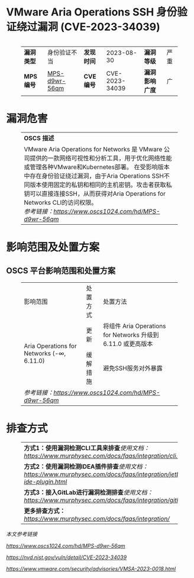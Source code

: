# VMware Aria Operations SSH 身份验证绕过漏洞 (CVE-2023-34039)
<figure class="wp-block-image size-full">
    <img src="https://zhi.oscs1024.com/wp-content/uploads/2023/08/2023082806400455.png" alt="" class="wp-image-5259"
         style="aspect-ratio:16/9;object-fit:cover"/>
</figure>


<figure class="wp-block-table">
    <table>
        <tbody>
        <tr>
            <td><strong>漏洞类型</strong></td>
            <td>身份验证不当</td>
            <td><strong>发现时间</strong></td>
            <td>2023-08-30</td>
            <td><strong>漏洞等级</strong></td>
            <td>严重</td>
        </tr>
        <tr>
            <td><strong>MPS编号</strong></td>
            <td><a href="https://www.oscs1024.com/hd/MPS-d9wr-56qm">MPS-d9wr-56qm</a></td>
            <td><strong>CVE编号</strong></td>
            <td>CVE-2023-34039</td>
            <td><strong>漏洞影响广度</strong></td>
            <td>广</td>
        </tr>
        </tbody>
    </table>
</figure>


<h1 class="wp-block-heading">漏洞危害</h1>
<figure class="wp-block-table">
    <table>
        <tbody>
        <tr>
            <td><strong>OSCS 描述</strong></td>
        </tr>
        <tr>
            <td>VMware Aria Operations for Networks 是 VMware 公司提供的一款网络可视性和分析工具，用于优化网络性能或管理各种VMware和Kubernetes部署。
在受影响版本中存在身份验证绕过漏洞，由于Aria Operations SSH不同版本使用固定的私钥和相同的主机密钥。攻击者获取私钥可以直接连接SSH，从而获得对Aria Operations for Networks CLI的访问权限。<br><em>参考链接：<a
                    href="https://www.oscs1024.com/hd/MPS-d9wr-56qm">https://www.oscs1024.com/hd/MPS-d9wr-56qm</a></em>
            </td>
        </tr>
        </tbody>
    </table>
</figure>


<h1 class="wp-block-heading">影响范围及处置方案</h1>
<h2 class="wp-block-heading"><strong>OSCS</strong> <strong>平台影响范围和处置方案</strong></h2>
<figure class="wp-block-table alignleft">
    <table>
        <tbody>
        <tr>
            <td>影响范围</td>
            <td>处置方式</td>
            <td>处置方法</td>
        </tr>
        <tr><td rowspan="2">Aria Operations for Networks (-∞, 6.11.0)</td><td>更新</td><td>将组件 Aria Operations for Networks 升级到 6.11.0 或更高版本</td></tr><tr><td>缓解措施</td><td>避免SSH服务对外暴露</td></tr>
        <tr>
            <td colspan="3"><em>参考链接：</em><em><a
                    href="https://www.oscs1024.com/hd/MPS-d9wr-56qm">https://www.oscs1024.com/hd/MPS-d9wr-56qm</a></em></td>
        </tr>
        </tbody>
    </table>
</figure>


<h1 class="wp-block-heading">排查方式</h1>
<figure class="wp-block-table">
    <table>
        <tbody>
        <tr>
            <td><strong>方式1：使用漏洞检测CLI工具来排查</strong><em>使用文档：<a
                    href="https://www.murphysec.com/docs/faqs/integration/cli.html">https://www.murphysec.com/docs/faqs/integration/cli.html</a></em>
            </td>
        </tr>
        <tr>
            <td><strong>方式2：使用漏洞检测IDEA插件排查</strong><em>使用文档：<a
                    href="https://www.murphysec.com/docs/faqs/integration/jetbrains-ide-plugin.html">https://www.murphysec.com/docs/faqs/integration/jetbrains-ide-plugin.html</a></em>
            </td>
        </tr>
        <tr>
            <td><strong>方式3：接入GitLab进行漏洞检测排查</strong><em>使用文档：<a
                    href="https://www.murphysec.com/docs/faqs/integration/gitlab.html">https://www.murphysec.com/docs/faqs/integration/gitlab.html</a></em>
            </td>
        </tr>
        <tr>
            <td><strong>更多排查方式：</strong><em><a
                    href="https://www.murphysec.com/docs/faqs/integration/">https://www.murphysec.com/docs/faqs/integration/</a></em>
            </td>
        </tr>
        </tbody>
    </table>
</figure>


<p><em>本文参考链接</em></p>
<p><em><a href="https://www.oscs1024.com/hd/MPS-d9wr-56qm">https://www.oscs1024.com/hd/MPS-d9wr-56qm</a></em></p><p><em><a href="https://nvd.nist.gov/vuln/detail/CVE-2023-34039">https://nvd.nist.gov/vuln/detail/CVE-2023-34039</a></em></p><p><em><a href="https://www.vmware.com/security/advisories/VMSA-2023-0018.html">https://www.vmware.com/security/advisories/VMSA-2023-0018.html</a></em></p>